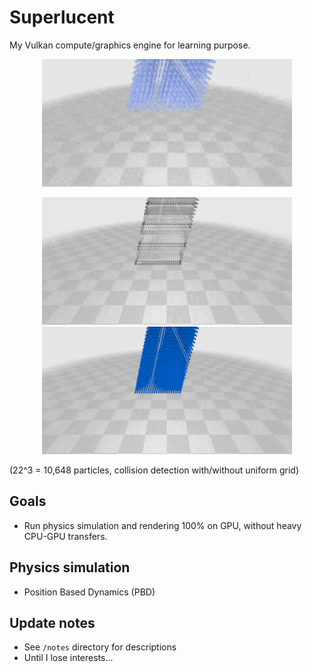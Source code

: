 # Superlucent

My Vulkan compute/graphics engine for learning purpose.

<p align="center">
  <img src="/results/particles_pbd.gif" width="400">
</p>

<p align="center">
  <img src="/results/cd_uniform_grid.gif" width="400">
  <img src="/results/cd_n2.gif" width="400">
</p>

(22^3 = 10,648 particles, collision detection with/without uniform grid)

## Goals

- Run physics simulation and rendering 100% on GPU, without heavy CPU-GPU transfers.

## Physics simulation

- Position Based Dynamics (PBD)

## Update notes

- See `/notes` directory for descriptions
- Until I lose interests...
